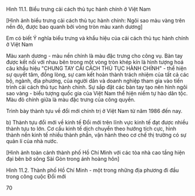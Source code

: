 Hình 11.1. Biểu trưng cải cách thủ tục hành chính ở Việt Nam

[Hình ảnh biểu trưng cải cách thủ tục hành chính: Ngôi sao màu vàng trên nền đỏ, được bao quanh bởi vòng tròn màu xanh dương]

Em có biết
Ý nghĩa biểu trưng và khẩu hiệu của cải cách thủ tục hành chính ở Việt Nam

Màu xanh dương - màu nền chính là màu đặc trưng cho công vụ. Bàn tay được kết nối với nhau bên trong một vòng tròn khép kín là hình tượng hoá câu khẩu hiệu "CHUNG TAY CẢI CÁCH THỦ TỤC HÀNH CHÍNH" - thể hiện sự quyết tâm, đồng lòng, sự cam kết hoàn thành trách nhiệm của tất cả các bộ, ngành, địa phương, của người dân và doanh nghiệp tham gia vào tiến trình cải cách thủ tục hành chính. Sự sắp đặt các bàn tay tạo nên hình ngôi sao vàng - biểu tượng quốc gia của Việt Nam thể hiện niềm tự hào dân tộc. Màu đỏ chính giữa là màu đặc trưng của công quyền.

Trình bày thành tựu về đổi mới chính trị ở Việt Nam từ năm 1986 đến nay.

b) Thành tựu đổi mới về kinh tế
Đổi mới trên lĩnh vực kinh tế đạt được nhiều thành tựu to lớn. Cơ cấu kinh tế dịch chuyển theo hướng tích cực, hình thành nền kinh tế nhiều thành phần, vận hành theo cơ chế thị trường có sự quản lí của nhà nước.

[Hình ảnh toàn cảnh thành phố Hồ Chí Minh với các tòa nhà cao tầng hiện đại bên bờ sông Sài Gòn trong ánh hoàng hôn]

Hình 11.2. Thành phố Hồ Chí Minh - một trong những địa phương đi đầu trong công cuộc Đổi mới

70